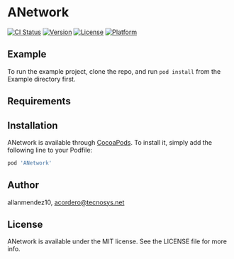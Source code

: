 # ANetwork

[![CI Status](https://img.shields.io/travis/allanmendez10/ANetwork.svg?style=flat)](https://travis-ci.org/allanmendez10/ANetwork)
[![Version](https://img.shields.io/cocoapods/v/ANetwork.svg?style=flat)](https://cocoapods.org/pods/ANetwork)
[![License](https://img.shields.io/cocoapods/l/ANetwork.svg?style=flat)](https://cocoapods.org/pods/ANetwork)
[![Platform](https://img.shields.io/cocoapods/p/ANetwork.svg?style=flat)](https://cocoapods.org/pods/ANetwork)

## Example

To run the example project, clone the repo, and run `pod install` from the Example directory first.

## Requirements

## Installation

ANetwork is available through [CocoaPods](https://cocoapods.org). To install
it, simply add the following line to your Podfile:

```ruby
pod 'ANetwork'
```

## Author

allanmendez10, acordero@tecnosys.net

## License

ANetwork is available under the MIT license. See the LICENSE file for more info.
